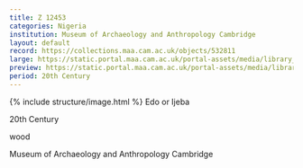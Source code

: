 ```yaml
---
title: Z 12453
categories: Nigeria
institution: Museum of Archaeology and Anthropology Cambridge
layout: default
record: https://collections.maa.cam.ac.uk/objects/532811
large: https://static.portal.maa.cam.ac.uk/portal-assets/media/library_images/web/673718_Z_12453_001.jpg
preview: https://static.portal.maa.cam.ac.uk/portal-assets/media/library_images/thumbnail/673718_Z_12453_001.jpg
period: 20th Century
---
```

{% include structure/image.html %}
Edo or Ijeba

20th Century

wood

Museum of Archaeology and Anthropology Cambridge
